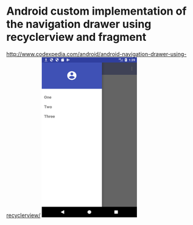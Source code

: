 # Android custom implementation of the navigation drawer using recyclerview and fragment

http://www.codexpedia.com/android/android-navigation-drawer-using-recyclerview/
<img src="https://github.com/codexpedia/android_navigation_drawer_recyclerview/blob/master/captures/main.png" width="250" height="420" />
